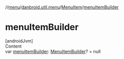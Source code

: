 //[menu](../../../index.md)/[danbroid.util.menu](../index.md)/[MenuItem](index.md)/[menuItemBuilder](menu-item-builder.md)



# menuItemBuilder  
[androidJvm]  
Content  
var [menuItemBuilder](menu-item-builder.md): [MenuItemBuilder](../-menu-item-builder/index.md)? = null  



